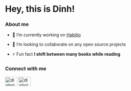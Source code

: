 # Hey, this is Dinh!

### About me

- 🔭 I’m currently working on [Habitio](https://habitio.netlify.app/)

- 👯 I’m looking to collaborate on any open source projects

- ⚡ Fun fact **I shift between many books while reading**

### Connect with me

<a href="https://dev.to/dinhplnguyen" target="blank"><img align="center" src="https://raw.githubusercontent.com/rahuldkjain/github-profile-readme-generator/master/src/images/icons/Social/devto.svg" alt="dinhplnguyen" height="30" width="40" /></a>
<a href="https://linkedin.com/in/dinhplnguyen" target="blank"><img align="center" src="https://raw.githubusercontent.com/rahuldkjain/github-profile-readme-generator/master/src/images/icons/Social/linked-in-alt.svg" alt="dinhplnguyen" height="30" width="40" /></a>
